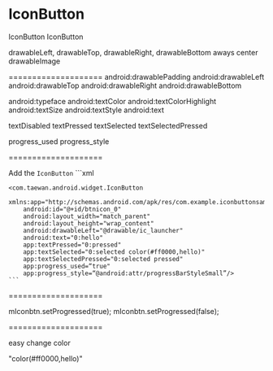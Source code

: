 IconButton
==========

IconButton 
IconButton


drawableLeft, drawableTop, drawableRight, drawableBottom
aways center drawableImage

====================
android:drawablePadding
android:drawableLeft
android:drawableTop
android:drawableRight
android:drawableBottom

android:typeface
android:textColor
android:textColorHighlight
android:textSize
android:textStyle
android:text

textDisabled
textPressed
textSelected
textSelectedPressed

progress_used
progress_style


====================

 Add the `IconButton`
    ```xml

	<com.taewan.android.widget.IconButton
		xmlns:app="http://schemas.android.com/apk/res/com.example.iconbuttonsample"
		android:id="@+id/btnicon_0"
		android:layout_width="match_parent"
		android:layout_height="wrap_content"
		android:drawableLeft="@drawable/ic_launcher"
		android:text="0:hello"
		app:textPressed="0:pressed"
		app:textSelected="0:selected color(#ff0000,hello)"
		app:textSelectedPressed="0:selected pressed"
		app:progress_used=“true"
		app:progress_style=“@android:attr/progressBarStyleSmall”/>
    ```


====================


mIconbtn.setProgressed(true);
mIconbtn.setProgressed(false);



====================

easy change color

"color(#ff0000,hello)"

